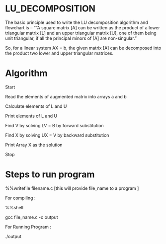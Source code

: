 # LU_DECOMPOSITION

The basic principle used to write the LU decomposition algorithm and flowchart is – ““A square matrix [A] can be written as the product of a lower triangular matrix [L] and an upper triangular matrix [U], one of them being unit triangular, if all the principal minors of [A] are non-singular.”


So, for a linear system AX = b, the given matrix [A] can be decomposed into the product two lower and upper triangular matrices.

# Algorithm

Start

Read the elements of augmented matrix into arrays a and b

Calculate elements of L and U

Print elements of L and U

Find V by solving LV = B by forward substitution

Find X by solving UX = V by backward substitution

Print Array X as the solution

Stop

# Steps to run program

%%writefile filename.c [this will provide file_name to a program ]

For compiling :

%%shell

gcc file_name.c -o output

For Running Program :

./output
